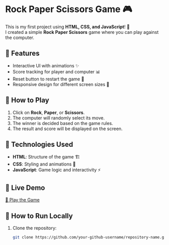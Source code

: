 # Rock Paper Scissors Game 🎮

This is my first project using **HTML, CSS, and JavaScript**! 🚀  
I created a simple **Rock Paper Scissors** game where you can play against the computer.

## 🔹 Features

- Interactive UI with animations ✨
- Score tracking for player and computer 📊
- Reset button to restart the game 🔄
- Responsive design for different screen sizes 📱

## 🔹 How to Play

1. Click on **Rock**, **Paper**, or **Scissors**.
2. The computer will randomly select its move.
3. The winner is decided based on the game rules.
4. The result and score will be displayed on the screen.

## 🔹 Technologies Used

- **HTML**: Structure of the game 🏗️
- **CSS**: Styling and animations 🎨
- **JavaScript**: Game logic and interactivity ⚡

## 🔹 Live Demo

[🔗 Play the Game](https://your-github-username.github.io/repository-name/)

## 🔹 How to Run Locally

1. Clone the repository:
   ```sh
   git clone https://github.com/your-github-username/repository-name.git
   ```
